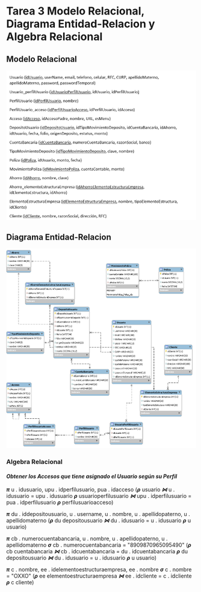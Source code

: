 # Tarea 3 Modelo Relacional, Diagrama Entidad-Relacion y Algebra Relacional

## Modelo Relacional
![Modelo Relacional](/imagenes/modelo_relacional.png)
## Diagrama Entidad-Relacion
![Diagrama Entidad-Relacion](/imagenes/DER_tarea3.png)

### Algebra Relacional
#### ***Obtener los Accesos que tiene asignado el Usuario según su Perfil***
***π*** u . idusuario, upu . idperfilusuario, pua . idacceso
 (***ρ*** usuario ***⋈*** u . idusuario = upu . idusuario
  ***ρ*** usuarioperfilusuario ***⋈*** upu . idperfilusuario = pua . idperfilusuario
   ***ρ*** perfilusuarioacceso)


***π*** du . iddepositousuario, u . username, u . nombre, u . apellidopaterno, u . apellidomaterno
 (***ρ*** du depositousuario ***⋈*** du . idusuario = u . idusuario
  ***ρ*** u usuario)

***π*** cb . numerocuentabancaria, u . nombre, u . apellidopaterno, u . apellidomaterno
 ***σ*** cb . numerocuentabancaria = "8909870965095490"
  (***ρ*** cb cuentabancaria ***⋈*** cb . idcuentabancaria = du . idcuentabancaria
   ***ρ*** du depositousuario ***⋈*** du . idusuario = u . idusuario
    ***ρ*** u usuario)

***π*** c . nombre, ee . idelementoestructuraempresa, ee . nombre
 ***σ*** c . nombre = "OXXO"
  (***ρ*** ee elementoestructuraempresa ***⋈*** ee . idcliente = c . idcliente
   ***ρ*** c cliente)
